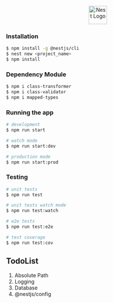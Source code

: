 <p align="center">
  <a href="http://nestjs.com/" target="blank"><img src="https://nestjs.com/img/logo-small.svg" width="50" alt="Nest Logo" /></a>
</p>


### Installation

```bash
$ npm install -g @nestjs/cli
$ nest new <project_name>
$ npm install
```

### Dependency Module

```bash
$ npm i class-transformer
$ npm i class-validator
$ npm i mapped-types
```

### Running the app

```bash
# development
$ npm run start

# watch mode
$ npm run start:dev

# production mode
$ npm run start:prod
```

### Testing

```bash
# unit tests
$ npm run test

# unit tests watch mode
$ npm run test:watch

# e2e tests
$ npm run test:e2e

# test coverage
$ npm run test:cov
```

 ## TodoList
 1. Absolute Path
 2. Logging
 3. Database
 4. @nestjs/config